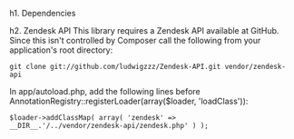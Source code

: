 h1. Dependencies

h2. Zendesk API
This library requires a Zendesk API available at GitHub.
Since this isn't controlled by Composer call the following from your application's root directory:
 
    git clone git://github.com/ludwigzzz/Zendesk-API.git vendor/zendesk-api

In app/autoload.php, add the following lines before AnnotationRegistry::registerLoader(array($loader, 'loadClass')):

    $loader->addClassMap( array( 'zendesk' =>  __DIR__.'/../vendor/zendesk-api/zendesk.php' ) );
